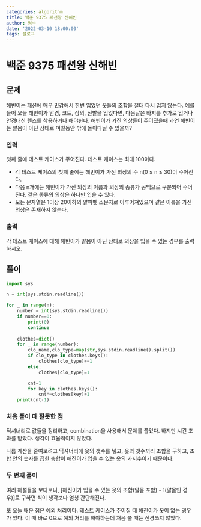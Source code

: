 ```yaml
---
categories: algorithm
title: 백준 9375 패션왕 신해빈
author: 범수
date: '2022-03-10 18:00:00'
tags: 블로그
---
```


<!-- 
튜토리얼, 하우 투 가이드, 설명 ,레퍼런스 
https://documentation.divio.com/tutorials/
-->

# 백준 9375 패션왕 신해빈

## 문제

해빈이는 패션에 매우 민감해서 한번 입었던 옷들의 조합을 절대 다시 입지 않는다. 예를 들어 오늘 해빈이가 안경, 코트, 상의, 신발을 입었다면, 다음날은 바지를 추가로 입거나 안경대신 렌즈를 착용하거나 해야한다. 해빈이가 가진 의상들이 주어졌을때 과연 해빈이는 알몸이 아닌 상태로 며칠동안 밖에 돌아다닐 수 있을까?

### 입력

첫째 줄에 테스트 케이스가 주어진다. 테스트 케이스는 최대 100이다.

* 각 테스트 케이스의 첫째 줄에는 해빈이가 가진 의상의 수 n(0 ≤ n ≤ 30)이 주어진다.
* 다음 n개에는 해빈이가 가진 의상의 이름과 의상의 종류가 공백으로 구분되어 주어진다. 같은 종류의 의상은 하나만 입을 수 있다.
* 모든 문자열은 1이상 20이하의 알파벳 소문자로 이루어져있으며 같은 이름을 가진 의상은 존재하지 않는다.

### 출력

각 테스트 케이스에 대해 해빈이가 알몸이 아닌 상태로 의상을 입을 수 있는 경우를 출력하시오.

## 풀이

```python
import sys

n = int(sys.stdin.readline())

for _ in range(n):
    number = int(sys.stdin.readline())
    if number==0:
        print(0)
        continue
    
    clothes=dict()
    for _ in range(number):
        clo_name,clo_type=map(str,sys.stdin.readline().split())
        if clo_type in clothes.keys():
            clothes[clo_type]+=1
        else:
            clothes[clo_type]=1

        cnt=1
        for key in clothes.keys():
            cnt*=clothes[key]+1
    print(cnt-1)
```

### 처음 풀이 때 잘못한 점

딕셔너리로 값들을 정리하고, combination을 사용해서 문제를 풀었다.
하지만 시간 초과를 받았다. 생각이 효율적이지 않았다.

나름 계산을 줄여보려고 딕셔너리에 옷의 갯수를 넣고, 옷의 갯수끼리 조합을 구하고, 조합 안의 숫자를 곱한 총합이 해진이가 입을 수 있는 옷의 가지수이기 때문이다.

### 두 번째 풀이

여러 해설들을 보다보니, [해진이가 입을 수 있는 옷의 조합(알몸 포함) - 1(알몸인 경우)]로 구하면 식이 생각보다 엄청 간단해진다.

또 오늘 배운 점은 예외 처리이다. 테스트 케이스가 주어질 때 해진이가 옷이 없는 경우가 있다. 이 때 바로 0으로 예외 처리를 해야하는데 처음 풀 때는 신경쓰지 않았다.